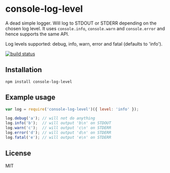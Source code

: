 # console-log-level

A dead simple logger. Will log to STDOUT or STDERR depending on the
chosen log level. It uses `console.info`, `console.warn` and
`console.error` and hence supports the same API.

Log levels supported: debug, info, warn, error and fatal (defaults to
'info').

[![build status](https://secure.travis-ci.org/watson/console-log-level.png)](http://travis-ci.org/watson/console-log-level)

## Installation

```
npm install console-log-level
```

## Example usage

```js
var log = require('console-log-level')({ level: 'info' });

log.debug('a'); // will not do anything
log.info('b');  // will output 'b\n' on STDOUT
log.warn('c');  // will output 'c\n' on STDERR
log.error('d'); // will output 'd\n' on STDERR
log.fatal('e'); // will output 'e\n' on STDERR
```

## License

MIT
